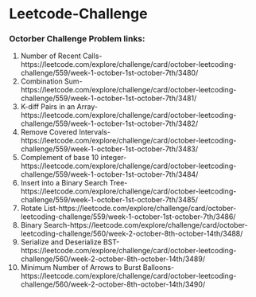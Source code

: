 # Leetcode-Challenge

<h3>Octorber Challenge Problem links: </h3>
<ol>
<li>Number of Recent Calls- https://leetcode.com/explore/challenge/card/october-leetcoding-challenge/559/week-1-october-1st-october-7th/3480/</li>
  <li>Combination Sum- https://leetcode.com/explore/challenge/card/october-leetcoding-challenge/559/week-1-october-1st-october-7th/3481/</li>
  <li>K-diff Pairs in an Array- https://leetcode.com/explore/challenge/card/october-leetcoding-challenge/559/week-1-october-1st-october-7th/3482/</li>
  <li>Remove Covered Intervals-https://leetcode.com/explore/challenge/card/october-leetcoding-challenge/559/week-1-october-1st-october-7th/3483/</li>
  <li>Complement of base 10 integer-https://leetcode.com/explore/challenge/card/october-leetcoding-challenge/559/week-1-october-1st-october-7th/3484/</li>
  <li>Insert into a Binary Search Tree- https://leetcode.com/explore/challenge/card/october-leetcoding-challenge/559/week-1-october-1st-october-7th/3485/</li>
  <li>Rotate List-https://leetcode.com/explore/challenge/card/october-leetcoding-challenge/559/week-1-october-1st-october-7th/3486/</li>
  <li>Binary Search-https://leetcode.com/explore/challenge/card/october-leetcoding-challenge/560/week-2-october-8th-october-14th/3488/</li>
  <li>Serialize and Deserialize BST-https://leetcode.com/explore/challenge/card/october-leetcoding-challenge/560/week-2-october-8th-october-14th/3489/</li>
  <li> Minimum Number of Arrows to Burst Balloons-https://leetcode.com/explore/challenge/card/october-leetcoding-challenge/560/week-2-october-8th-october-14th/3490/</li>
</ol>
